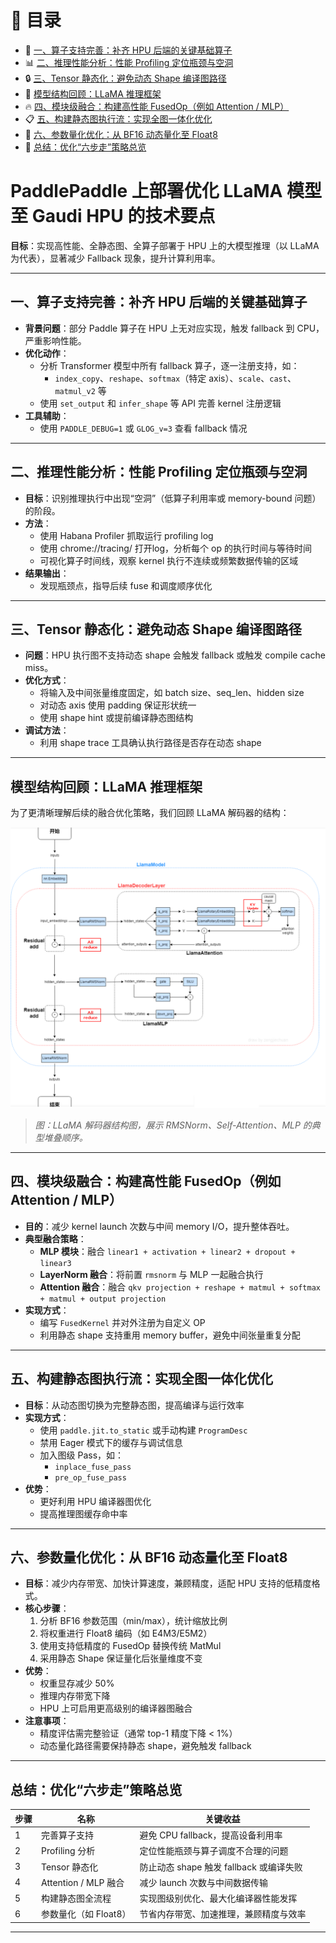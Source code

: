 
# 📑 目录

- 🔧 [一、算子支持完善：补齐 HPU 后端的关键基础算子](#一算子支持完善补齐-hpu-后端的关键基础算子)
- 📊 [二、推理性能分析：性能 Profiling 定位瓶颈与空洞](#二推理性能分析性能-profiling-定位瓶颈与空洞)
- 🔒 [三、Tensor 静态化：避免动态 Shape 编译图路径](#三tensor-静态化避免动态-shape-编译图路径)
- 🤖 [模型结构回顾：LLaMA 推理框架](#模型结构回顾llama-推理框架)
- 🔥 [四、模块级融合：构建高性能 FusedOp（例如 Attention / MLP）](#四模块级融合构建高性能-fusedop例如-attention--mlp)
- 📋 [五、构建静态图执行流：实现全图一体化优化](#五构建静态图执行流实现全图一体化优化)
- 🧮 [六、参数量化优化：从 BF16 动态量化至 Float8](#六参数量化优化从-bf16-动态量化至-float8)
- 🏁 [总结：优化“六步走”策略总览](#总结优化六步走策略总览)



# PaddlePaddle 上部署优化 LLaMA 模型至 Gaudi HPU 的技术要点

 **目标**：实现高性能、全静态图、全算子部署于 HPU 上的大模型推理（以 LLaMA 为代表），显著减少 Fallback 现象，提升计算利用率。

---

## 一、算子支持完善：补齐 HPU 后端的关键基础算子

- **背景问题**：部分 Paddle 算子在 HPU 上无对应实现，触发 fallback 到 CPU，严重影响性能。
- **优化动作**：
  - 分析 Transformer 模型中所有 fallback 算子，逐一注册支持，如：
    - `index_copy`、`reshape`、`softmax`（特定 axis）、`scale`、`cast`、`matmul_v2` 等
  - 使用 `set_output` 和 `infer_shape` 等 API 完善 kernel 注册逻辑
- **工具辅助**：
  - 使用 `PADDLE_DEBUG=1` 或 `GLOG_v=3` 查看 fallback 情况

---

## 二、推理性能分析：性能 Profiling 定位瓶颈与空洞

- **目标**：识别推理执行中出现“空洞”（低算子利用率或 memory-bound 问题）的阶段。
- **方法**：
  - 使用 Habana Profiler 抓取运行 profiling log
  - 使用 chrome://tracing/ 打开log，分析每个 op 的执行时间与等待时间
  - 可视化算子时间线，观察 kernel 执行不连续或频繁数据传输的区域
- **结果输出**：
  - 发现瓶颈点，指导后续 fuse 和调度顺序优化

---

## 三、Tensor 静态化：避免动态 Shape 编译图路径

- **问题**：HPU 执行图不支持动态 shape 会触发 fallback 或触发 compile cache miss。
- **优化方式**：
  - 将输入及中间张量维度固定，如 batch size、seq_len、hidden size
  - 对动态 axis 使用 padding 保证形状统一
  - 使用 shape hint 或提前编译静态图结构
- **调试方法**：
  - 利用 shape trace 工具确认执行路径是否存在动态 shape

---

## 模型结构回顾：LLaMA 推理框架

为了更清晰理解后续的融合优化策略，我们回顾 LLaMA 解码器的结构：

[![LLaMA 推理结构示意图](diagram/llama_decoder.png)](https://raw.githubusercontent.com/zongwave/pixelcraft/main/ai/llm/infra_opt/diagram/llama_decoder.png)

> *图：LLaMA 解码器结构图，展示 RMSNorm、Self-Attention、MLP 的典型堆叠顺序。*

---

## 四、模块级融合：构建高性能 FusedOp（例如 Attention / MLP）

- **目的**：减少 kernel launch 次数与中间 memory I/O，提升整体吞吐。
- **典型融合策略**：
  - **MLP 模块**：融合 `linear1 + activation + linear2 + dropout + linear3`
  - **LayerNorm 融合**：将前置 `rmsnorm` 与 MLP 一起融合执行
  - **Attention 融合**：融合 `qkv projection + reshape + matmul + softmax + matmul + output projection`
- **实现方式**：
  - 编写 `FusedKernel` 并对外注册为自定义 OP
  - 利用静态 shape 支持重用 memory buffer，避免中间张量重复分配

---

## 五、构建静态图执行流：实现全图一体化优化

- **目标**：从动态图切换为完整静态图，提高编译与运行效率
- **实现方式**：
  - 使用 `paddle.jit.to_static` 或手动构建 `ProgramDesc`
  - 禁用 Eager 模式下的缓存与调试信息
  - 加入图级 Pass，如：
    - `inplace_fuse_pass`
    - `pre_op_fuse_pass`
- **优势**：
  - 更好利用 HPU 编译器图优化
  - 提高推理图缓存命中率

---

## 六、参数量化优化：从 BF16 动态量化至 Float8

- **目标**：减少内存带宽、加快计算速度，兼顾精度，适配 HPU 支持的低精度格式。
- **核心步骤**：
  1. 分析 BF16 参数范围（min/max），统计缩放比例
  2. 将权重进行 Float8 编码（如 E4M3/E5M2）
  3. 使用支持低精度的 FusedOp 替换传统 MatMul
  4. 采用静态 Shape 保证量化后张量维度不变
- **优势**：
  - 权重显存减少 50%
  - 推理内存带宽下降
  - HPU 上可启用更高级别的编译器图融合
- **注意事项**：
  - 精度评估需完整验证（通常 top-1 精度下降 < 1%）
  - 动态量化路径需要保持静态 shape，避免触发 fallback

---

## 总结：优化“六步走”策略总览

| 步骤 | 名称                   | 关键收益                                        |
|------|------------------------|-------------------------------------------------|
| 1    | 完善算子支持           | 避免 CPU fallback，提高设备利用率              |
| 2    | Profiling 分析         | 定位性能瓶颈与算子调度不合理的问题             |
| 3    | Tensor 静态化          | 防止动态 shape 触发 fallback 或编译失败        |
| 4    | Attention / MLP 融合   | 减少 launch 次数与中间数据传输                 |
| 5    | 构建静态图全流程       | 实现图级别优化、最大化编译器性能发挥           |
| 6    | 参数量化（如 Float8）  | 节省内存带宽、加速推理，兼顾精度与效率         |

---

